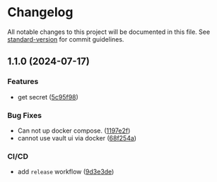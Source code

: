 # Changelog

All notable changes to this project will be documented in this file. See [standard-version](https://github.com/conventional-changelog/standard-version) for commit guidelines.

## 1.1.0 (2024-07-17)


### Features

* get secret ([5c95f98](https://github.com/Utconnect/coffer/commit/5c95f981c92f4ffa4034226dde6a3c68ae847a9e))


### Bug Fixes

* Can not up docker compose. ([1197e2f](https://github.com/Utconnect/coffer/commit/1197e2fdec3dcb9464f36bed690ceda1c79d7579))
* cannot use vault ui via docker ([68f254a](https://github.com/Utconnect/coffer/commit/68f254a77083e3893fad4af2f713295297a7de13))


### CI/CD

* add `release` workflow ([9d3e3de](https://github.com/Utconnect/coffer/commit/9d3e3dea9fef1a74856d637c53de35462c0da93c))
